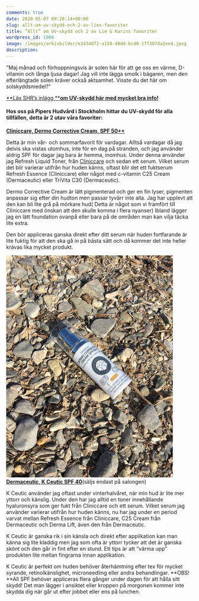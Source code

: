 ```yaml
---
comments: true
date: 2020-05-07 09:20:14+00:00
slug: allt-om-uv-skydd-och-2-av-lies-favoriter
title: ”Allt” om UV-skydd och 2 av Lie & Karins favoriter
wordpress_id: 1966
image: /images/arkivbilder/e243dd72-a150-48dd-bcd0-1ff307da2eed.jpeg
description: 
---
```



”Maj månad och förhoppningsvis är solen här för att ge oss en värme, D-vitamin och långa ljusa dagar! Jag vill inte lägga smolk i bägaren, men den efterlängtade solen kräver också aktsamhet. Visste du det här om solskyddsmedel?”

[**Läs SHR’s inlägg **](https://shrbloggen.wordpress.com/2020/05/07/skydda-huden-med-solskyddsmedel/)**[om UV-skydd här med mycket bra info!](https://shrbloggen.wordpress.com/2020/05/07/skydda-huden-med-solskyddsmedel/)**


#### **Hos oss på Pipers Hudvård i Stockholm hittar du UV-skydd för alla tillfällen, detta är 2 utav våra favoriter:**

**[Cliniccare, Dermo Corrective Cream, SPF 50++](https://www.beauty-bar.se/produkt/dermocorrective/?ref=14)**

Detta är min vår- och sommarfavorit för vardagar. Alltså vardagar då jag delvis ska vistas utomhus, inte för en dag på stranden, och jag använder aldrig SPF för dagar jag bara är hemma, inomhus. Under denna använder jag Refresh Liquid Toner, från [Cliniccare](https://pipershudvard.com/produkter/) och sedan ett serum. Vilket serum det blir varierar utifrån hur huden känns, oftast blir det ett fuktserum Refresh Essence (Cliniccare) eller något med c-vitamin C25 Cream (Dermaceutic) eller TriVita C30 (Dermaceutic).

Dermo Corrective Cream är lätt pigmenterad och ger en fin lyser, pigmenten anpassar sig efter din hudton men passar tyvärr inte alla. Jag har upplevt att den kan bli lite grå på mörkare hud( Detta är något som vi framfört till Cliniccare med önskan att den skulle komma i flera nyanser) Ibland lägger jag en lätt foundation ovanpå eller bara på de områden man kan vilja täcka lite extra.

Den bör appliceras ganska direkt efter ditt serum när huden fortfarande är lite fuktig för att den ska gå in på bästa sätt och då kommer det inte heller krävas lika mycket produkt.

![3B331541-77B9-4A6A-99AE-33096E981C61](/images/arkivbilder/3b331541-77b9-4a6a-99ae-33096e981c61.jpeg?w=450)**[Dermaceutic, K Ceutic SPF 40](http://luxoro.se/portfolio-item/dc-k-ceutic/)**(säljs endast på salongen)

K Ceutic använder jag oftast under vinterhalvåret, när min hud är lite mer yttorr och känslig. Under den har jag alltid en toner innehållande hyaluronsyra som ger fukt från Cliniccare och ett serum. Vilket serum jag använder varierar utifrån hur huden känns, nu har jag under en period varvat mellan Refresh Essence från Cliniccare, C25 Cream från Dermaceutic och Derma Lift, även den från Dermaceutic.

K Ceutic är ganska rik i sin känsla och direkt efter applikation kan man känna sig lite kladdig men jag som ofta är yttorr tycker att det är ganska skönt och den går in fint efter en stund. Ett tips är att ”värma upp” produkten lite mellan fingrarna innan applikation.

K Ceutic är perfekt om huden behöver återhämtning efter tex för mycket syrande, retinolkänslighet, microneedling  eller andra behandlingar.
**OBS! **All SPF behöver appliceras flera gånger under dagen för att hålla sitt skydd! Det man lägger i ansiktet eller kroppen på morgonen kommer inte skydda dig när går ut efter jobbet eller ens på lunchen. 



